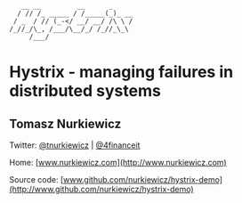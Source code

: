        __ __         __      _
      / // /_ _____ / /_____(_)_ __
     / _  / // (_-</ __/ __/ /\ \ /
    /_//_/\_, /___/\__/_/ /_//_\_\
         /___/

# Hystrix - managing failures in distributed systems

## Tomasz Nurkiewicz

Twitter: [@tnurkiewicz](https://twitter.com/tnurkiewicz) | [@4financeit](https://twitter.com/4financeit)

Home: [www.nurkiewicz.com](http://www.nurkiewicz.com)

Source code: [www.github.com/nurkiewicz/hystrix-demo](http://www.github.com/nurkiewicz/hystrix-demo)
